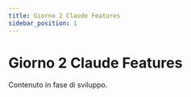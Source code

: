 ```yaml
---
title: Giorno 2 Claude Features
sidebar_position: 1
---
```


# Giorno 2 Claude Features

Contenuto in fase di sviluppo.
